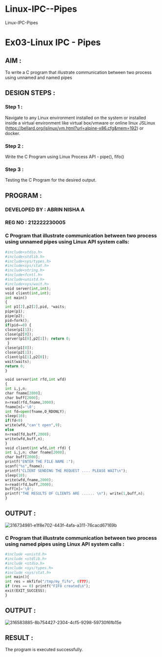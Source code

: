 # Linux-IPC--Pipes
Linux-IPC-Pipes


# Ex03-Linux IPC - Pipes

## AIM :

To write a C program that illustrate communication between two process using unnamed and named pipes

## DESIGN STEPS :

### Step 1 :

Navigate to any Linux environment installed on the system or installed inside a virtual environment like virtual box/vmware or online linux JSLinux (https://bellard.org/jslinux/vm.html?url=alpine-x86.cfg&mem=192) or docker.

### Step 2 :

Write the C Program using Linux Process API - pipe(), fifo()

### Step 3 :

Testing the C Program for the desired output. 

## PROGRAM :

### DEVELOPED BY : ABRIN NISHA A
### REG NO : 212222230005

### C Program that illustrate communication between two process using unnamed pipes using Linux API system calls:
```python
#include<stdio.h>
#include<stdlib.h>
#include<sys/types.h> 
#include<sys/stat.h> 
#include<string.h> 
#include<fcntl.h> 
#include<unistd.h>
#include<sys/wait.h>
void server(int,int); 
void client(int,int); 
int main() 
{ 
int p1[2],p2[2],pid, *waits; 
pipe(p1); 
pipe(p2); 
pid=fork(); 
if(pid==0) { 
close(p1[1]); 
close(p2[0]); 
server(p1[0],p2[1]); return 0;
 } 
close(p1[0]); 
close(p2[1]); 
client(p1[1],p2[0]); 
wait(waits); 
return 0; 
} 

void server(int rfd,int wfd) 
{ 
int i,j,n; 
char fname[2000]; 
char buff[2000];
n=read(rfd,fname,2000);
fname[n]='\0';
int fd=open(fname,O_RDONLY);
sleep(10); 
if(fd<0) 
write(wfd,"can't open",9); 
else 
n=read(fd,buff,2000); 
write(wfd,buff,n); 
}
void client(int wfd,int rfd) {
int i,j,n; char fname[2000];
char buff[2000];
printf("ENTER THE FILE NAME :");
scanf("%s",fname);
printf("CLIENT SENDING THE REQUEST .... PLEASE WAIT\n");
sleep(10);
write(wfd,fname,2000);
n=read(rfd,buff,2000);
buff[n]='\0';
printf("THE RESULTS OF CLIENTS ARE ...... \n"); write(1,buff,n);
}
```

## OUTPUT :

![316734981-e1f8e702-443f-4afa-a311-76cacd67169b](https://github.com/ARAVIND23005370/Linux-IPC-Pipes/assets/148514836/92e152a3-d145-4b74-aa57-c611b3213bd2)




### C Program that illustrate communication between two process using named pipes using Linux API system calls :
```python
#include <unistd.h>
#include <stdlib.h>
#include <stdio.h>
#include <sys/types.h>
#include <sys/stat.h>
int main(){
int res = mkfifo("/tmp/my_fifo", 0777);
if (res == 0) printf("FIFO created\n");
exit(EXIT_SUCCESS);
}
```

## OUTPUT :

![316583885-8b754427-2304-4cf5-9298-59730f6fb15e](https://github.com/ARAVIND23005370/Linux-IPC-Pipes/assets/148514836/2f8a98eb-47e0-4126-950d-b063f9afc4bf)



## RESULT :

The program is executed successfully.
